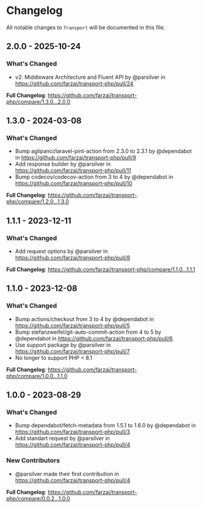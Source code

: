 # Changelog

All notable changes to `Transport` will be documented in this file.

## 2.0.0 - 2025-10-24

### What's Changed

* v2: Middleware Architecture and Fluent API by @parsilver in https://github.com/farzai/transport-php/pull/24

**Full Changelog**: https://github.com/farzai/transport-php/compare/1.3.0...2.0.0

## 1.3.0 - 2024-03-08

### What's Changed

* Bump aglipanci/laravel-pint-action from 2.3.0 to 2.3.1 by @dependabot in https://github.com/farzai/transport-php/pull/9
* Add response builder by @parsilver in https://github.com/farzai/transport-php/pull/11
* Bump codecov/codecov-action from 3 to 4 by @dependabot in https://github.com/farzai/transport-php/pull/10

**Full Changelog**: https://github.com/farzai/transport-php/compare/1.2.0...1.3.0

## 1.1.1 - 2023-12-11

### What's Changed

* Add request options by @parsilver in https://github.com/farzai/transport-php/pull/8

**Full Changelog**: https://github.com/farzai/transport-php/compare/1.1.0...1.1.1

## 1.1.0 - 2023-12-08

### What's Changed

* Bump actions/checkout from 3 to 4 by @dependabot in https://github.com/farzai/transport-php/pull/5
* Bump stefanzweifel/git-auto-commit-action from 4 to 5 by @dependabot in https://github.com/farzai/transport-php/pull/6
* Use support package by @parsilver in https://github.com/farzai/transport-php/pull/7
* No longer to support PHP < 8.1

**Full Changelog**: https://github.com/farzai/transport-php/compare/1.0.0...1.1.0

## 1.0.0 - 2023-08-29

### What's Changed

- Bump dependabot/fetch-metadata from 1.5.1 to 1.6.0 by @dependabot in https://github.com/farzai/transport-php/pull/3
- Add standart request by @parsilver in https://github.com/farzai/transport-php/pull/4

### New Contributors

- @parsilver made their first contribution in https://github.com/farzai/transport-php/pull/4

**Full Changelog**: https://github.com/farzai/transport-php/compare/0.0.2...1.0.0
